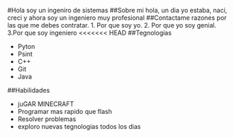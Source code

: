 #Hola soy un ingeniro de sistemas
##Sobre mi
hola, un dia yo estaba, naci, creci y ahora soy un ingeniero muy profesional
##Contactame
razones por las que me debes contratar. 1. Por que soy yo. 2. Por que yo soy genial. 3.Por que soy ingeniero
<<<<<<< HEAD
##Tegnologias
- Pyton
- Psint
- C++
- Git
- Java

##Habilidades
- juGAR MINECRAFT
- Programar mas rapido que flash
- Resolver problemas
- exploro nuevas tegnologias todos los dias


